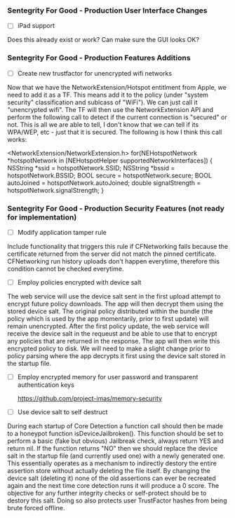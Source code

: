 
### Sentegrity For Good - Production User Interface Changes

- [ ] iPad support

Does this already exist or work? Can make sure the GUI looks OK? 


### Sentegrity For Good - Production Features Additions
  
- [ ] Create new trustfactor for unencrypted wifi networks 

Now that we have the NetworkExtension/Hotspot entitlment from Apple, we need to add it as a TF. This means add it to the policy (under "system security" classification and sublcass of "WiFi"). We can just call it "unencrypted wifi". The TF will then use the NetworkExtension API and perform the following call to detect if the current connection is "secured" or not. This is all we are able to tell, I don't know that we can tell if its WPA/WEP, etc - just that it is secured.  The following is how I think this call works:

<NetworkExtension/NetworkExtension.h>
for(NEHotspotNetwork *hotspotNetwork in [NEHotspotHelper supportedNetworkInterfaces]) {
NSString *ssid = hotspotNetwork.SSID;
NSString *bssid = hotspotNetwork.BSSID;
BOOL secure = hotspotNetwork.secure;
BOOL autoJoined = hotspotNetwork.autoJoined;
double signalStrength = hotspotNetwork.signalStrength;
}


### Sentegrity For Good - Production Security Features (not ready for implementation)
  
- [ ] Modify application tamper rule 

Include functionality that triggers this rule if CFNetworking fails because the certificate returned from the server did not match the pinned certificate. CFNetworking run history uploads don't happen everytime, therefore this condition cannot be checked everytime.

- [ ] Employ policies encrypted with device salt

The web service will use the device salt sent in the first upload attempt to encrypt future policy downloads. The app will then decrypt them using the stored device salt. The original policy distributed within the bundle (the policy which is used by the app momentarily, prior to first update) will remain unencrypted. After the first policy update, the web service will receive the device salt in the requeust and be able to use that to encrypt any policies that are returned in the response. The app will then write this encrypted policy to disk. We will need to make a slight change prior to policy parsing where the app decrypts it first using the device salt stored in the startup file.

- [ ] Employ encrypted memory for user password and transparent authentication keys

  https://github.com/project-imas/memory-security
  
- [ ] Use device salt to self destruct

During each startup of Core Detection a function call should then be made to a honeypot function isDeviceJailbroken(). This function should be set to perform a basic (fake but obvious) Jailbreak check, always return YES and return nil. If the function returns "NO" then we should replace the device salt in the startup file (and currently used one) with a newly generated one. This essentially operates as a mechanism to indirectly destory the entire assertion store without actually deleting the file itself. By changing the device salt (deleting it) none of the old assertions can ever be recreated again and the next time core detection runs it will produce a 0 score. The objective for any further integrity checks or self-protect should be to destory this salt. Doing so also protects user TrustFactor hashes from being brute forced offline.



